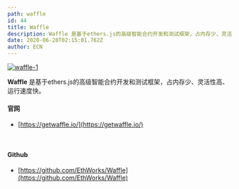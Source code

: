 ```yaml
---
path: waffle
id: 44
title: Waffle
description: Waffle 是基于ethers.js的高级智能合约开发和测试框架，占内存少、灵活性高、运行速度快。
date: 2020-06-28T02:15:01.762Z
author: ECN
---
```



[![waffle-1](https://ethereum.consensys.net/hs-fs/hubfs/waffle-1.png?width=350&name=waffle-1.png)](http://bit.ly/waffle-devportal)

**Waffle** 是基于ethers.js的高级智能合约开发和测试框架，占内存少、灵活性高、运行速度快。



#### 官网

* [https://getwaffle.io/](https://getwaffle.io/)

<br/>

#### Github

* [https://github.com/EthWorks/Waffle](https://github.com/EthWorks/Waffle)

